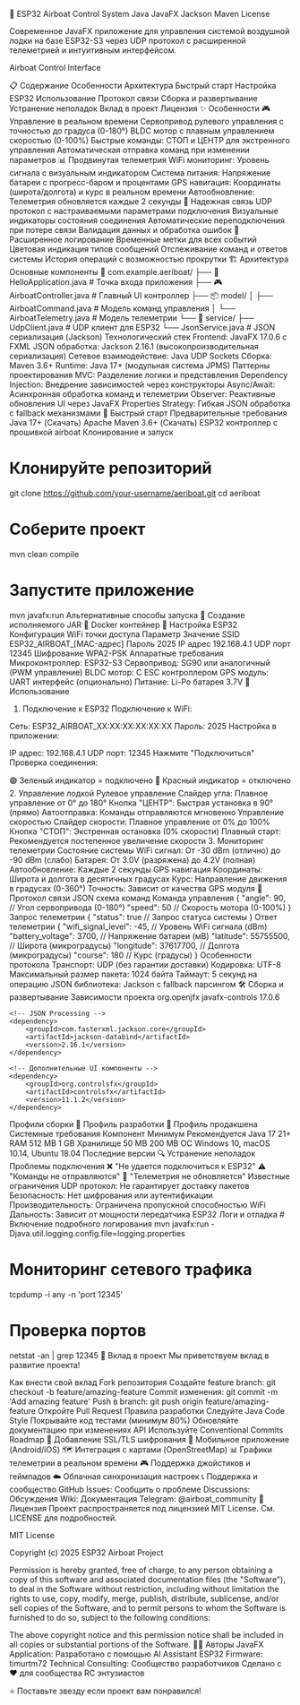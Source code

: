 🚁 ESP32 Airboat Control System
Java JavaFX Jackson Maven License

Современное JavaFX приложение для управления системой воздушной лодки на базе ESP32-S3 через UDP протокол с расширенной телеметрией и интуитивным интерфейсом.

Airboat Control Interface

📋 Содержание
Особенности
Архитектура
Быстрый старт
Настройка ESP32
Использование
Протокол связи
Сборка и развертывание
Устранение неполадок
Вклад в проект
Лицензия
✨ Особенности
🎮 Управление в реальном времени
Сервопривод рулевого управления с точностью до градуса (0-180°)
BLDC мотор с плавным управлением скоростью (0-100%)
Быстрые команды: СТОП и ЦЕНТР для экстренного управления
Автоматическая отправка команд при изменении параметров
📊 Продвинутая телеметрия
WiFi мониторинг: Уровень сигнала с визуальным индикатором
Система питания: Напряжение батареи с прогресс-баром и процентами
GPS навигация: Координаты (широта/долгота) и курс в реальном времени
Автообновление: Телеметрия обновляется каждые 2 секунды
🔌 Надежная связь
UDP протокол с настраиваемыми параметрами подключения
Визуальные индикаторы состояния соединения
Автоматические переподключения при потере связи
Валидация данных и обработка ошибок
📝 Расширенное логирование
Временные метки для всех событий
Цветовая индикация типов сообщений
Отслеживание команд и ответов системы
История операций с возможностью прокрутки
🏗️ Архитектура
Основные компоненты
📁 com.example.aeriboat/
├── 🎯 HelloApplication.java       # Точка входа приложения
├── 🎮 AirboatController.java      # Главный UI контроллер
├── 📦 model/
│   ├── AirboatCommand.java        # Модель команд управления
│   └── AirboatTelemetry.java      # Модель телеметрии
└── 🔧 service/
    ├── UdpClient.java             # UDP клиент для ESP32
    └── JsonService.java           # JSON сериализация (Jackson)
Технологический стек
Frontend: JavaFX 17.0.6 с FXML
JSON обработка: Jackson 2.16.1 (высокопроизводительная сериализация)
Сетевое взаимодействие: Java UDP Sockets
Сборка: Maven 3.6+
Runtime: Java 17+ (модульная система JPMS)
Паттерны проектирования
MVC: Разделение логики и представления
Dependency Injection: Внедрение зависимостей через конструкторы
Async/Await: Асинхронная обработка команд и телеметрии
Observer: Реактивные обновления UI через JavaFX Properties
Strategy: Гибкая JSON обработка с fallback механизмами
🚀 Быстрый старт
Предварительные требования
Java 17+ (Скачать)
Apache Maven 3.6+ (Скачать)
ESP32 контроллер с прошивкой airboat
Клонирование и запуск
# Клонируйте репозиторий
git clone https://github.com/your-username/aeriboat.git
cd aeriboat

# Соберите проект
mvn clean compile

# Запустите приложение
mvn javafx:run
Альтернативные способы запуска
🔧 Создание исполняемого JAR
🐳 Docker контейнер
🔧 Настройка ESP32
Конфигурация WiFi точки доступа
Параметр	Значение
SSID	ESP32_AIRBOAT_[MAC-адрес]
Пароль	2025
IP адрес	192.168.4.1
UDP порт	12345
Шифрование	WPA2-PSK
Аппаратные требования
Микроконтроллер: ESP32-S3
Сервопривод: SG90 или аналогичный (PWM управление)
BLDC мотор: С ESC контроллером
GPS модуль: UART интерфейс (опционально)
Питание: Li-Po батарея 3.7V
📱 Использование
1. Подключение к ESP32
Подключение к WiFi:

Сеть: ESP32_AIRBOAT_XX:XX:XX:XX:XX:XX
Пароль: 2025
Настройка в приложении:

IP адрес: 192.168.4.1
UDP порт: 12345
Нажмите "Подключиться"
Проверка соединения:

🟢 Зеленый индикатор = подключено
🔴 Красный индикатор = отключено
2. Управление лодкой
Рулевое управление
Слайдер угла: Плавное управление от 0° до 180°
Кнопка "ЦЕНТР": Быстрая установка в 90° (прямо)
Автоотправка: Команды отправляются мгновенно
Управление скоростью
Слайдер скорости: Плавное управление от 0% до 100%
Кнопка "СТОП": Экстренная остановка (0% скорости)
Плавный старт: Рекомендуется постепенное увеличение скорости
3. Мониторинг телеметрии
Состояние системы
WiFi сигнал: От -30 dBm (отлично) до -90 dBm (слабо)
Батарея: От 3.0V (разряжена) до 4.2V (полная)
Автообновление: Каждые 2 секунды
GPS навигация
Координаты: Широта и долгота в десятичных градусах
Курс: Направление движения в градусах (0-360°)
Точность: Зависит от качества GPS модуля
🔌 Протокол связи
JSON схема команд
Команда управления
{
  "angle": 90,     // Угол сервопривода (0-180°)
  "speed": 50      // Скорость мотора (0-100%)
}
Запрос телеметрии
{
  "status": true   // Запрос статуса системы
}
Ответ телеметрии
{
  "wifi_signal_level": -45,   // Уровень WiFi сигнала (dBm)
  "battery_voltage": 3700,    // Напряжение батареи (мВ)
  "latitude": 55755500,       // Широта (микроградусы)
  "longitude": 37617700,      // Долгота (микроградусы)
  "course": 180               // Курс (градусы)
}
Особенности протокола
Транспорт: UDP (без гарантии доставки)
Кодировка: UTF-8
Максимальный размер пакета: 1024 байта
Таймаут: 5 секунд на операцию
JSON библиотека: Jackson с fallback парсингом
🛠️ Сборка и развертывание
Зависимости проекта
<dependencies>
    <!-- JavaFX UI Framework -->
    <dependency>
        <groupId>org.openjfx</groupId>
        <artifactId>javafx-controls</artifactId>
        <version>17.0.6</version>
    </dependency>
    
    <!-- JSON Processing -->
    <dependency>
        <groupId>com.fasterxml.jackson.core</groupId>
        <artifactId>jackson-databind</artifactId>
        <version>2.16.1</version>
    </dependency>
    
    <!-- Дополнительные UI компоненты -->
    <dependency>
        <groupId>org.controlsfx</groupId>
        <artifactId>controlsfx</artifactId>
        <version>11.1.2</version>
    </dependency>
</dependencies>
Профили сборки
🎯 Профиль разработки
🚀 Профиль продакшена
Системные требования
Компонент	Минимум	Рекомендуется
Java	17	21+
RAM	512 MB	1 GB
Хранилище	50 MB	200 MB
ОС	Windows 10, macOS 10.14, Ubuntu 18.04	Последние версии
🔍 Устранение неполадок
Проблемы подключения
❌ "Не удается подключиться к ESP32"
⚠️ "Команды не отправляются"
📡 "Телеметрия не обновляется"
Известные ограничения
UDP протокол: Не гарантирует доставку пакетов
Безопасность: Нет шифрования или аутентификации
Производительность: Ограничена пропускной способностью WiFi
Дальность: Зависит от мощности передатчика ESP32
Логи и отладка
# Включение подробного логирования
mvn javafx:run -Djava.util.logging.config.file=logging.properties

# Мониторинг сетевого трафика
tcpdump -i any -n 'port 12345'

# Проверка портов
netstat -an | grep 12345
🤝 Вклад в проект
Мы приветствуем вклад в развитие проекта!

Как внести свой вклад
Fork репозитория
Создайте feature branch: git checkout -b feature/amazing-feature
Commit изменения: git commit -m 'Add amazing feature'
Push в branch: git push origin feature/amazing-feature
Откройте Pull Request
Правила разработки
Следуйте Java Code Style
Покрывайте код тестами (минимум 80%)
Обновляйте документацию при изменениях API
Используйте Conventional Commits
Roadmap
 🔐 Добавление SSL/TLS шифрования
 📱 Мобильное приложение (Android/iOS)
 🗺️ Интеграция с картами (OpenStreetMap)
 📊 Графики телеметрии в реальном времени
 🎮 Поддержка джойстиков и геймпадов
 ☁️ Облачная синхронизация настроек
📞 Поддержка и сообщество
GitHub Issues: Сообщить о проблеме
Discussions: Обсуждения
Wiki: Документация
Telegram: @airboat_community
📄 Лицензия
Проект распространяется под лицензией MIT License. См. LICENSE для подробностей.

MIT License

Copyright (c) 2025 ESP32 Airboat Project

Permission is hereby granted, free of charge, to any person obtaining a copy
of this software and associated documentation files (the "Software"), to deal
in the Software without restriction, including without limitation the rights
to use, copy, modify, merge, publish, distribute, sublicense, and/or sell
copies of the Software, and to permit persons to whom the Software is
furnished to do so, subject to the following conditions:

The above copyright notice and this permission notice shall be included in all
copies or substantial portions of the Software.
👨‍💻 Авторы
JavaFX Application: Разработано с помощью AI Assistant
ESP32 Firmware: timurtm72
Technical Consulting: Сообщество разработчиков
Сделано с ❤️ для сообщества RC энтузиастов

⭐ Поставьте звезду если проект вам понравился!
